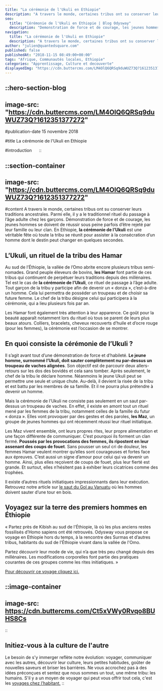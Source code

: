 ```yaml
---
title: "La cérémonie de l'Ukuli en Ethiopie"
description: "A travers le monde, certaines tribus ont su conserver leurs traditions ancestrales. Parmi elle, il y a le traditionnel rituel du passage à l'âge adulte chez les garçons. Démonstration de force et de courage, les jeunes hommes se doivent de réussir sous peine parfois d'être rejeté par leur famille ou ..."
seo:
  title: "Cérémonie de l'Ukuli en Ethiopie | Blog Odysway"
  description: "Demonstration de force et de courage, les jeunes hommes se doivent de reussir sous peine parfois d'etre rejete par leur famille ou leur clan."
navigation:
  title: "La cérémonie de l'Ukuli en Ethiopie"
  description: "A travers le monde, certaines tribus ont su conserver leurs traditions ancestrales. Parmi elle, il y a le traditionnel rituel du passage à l'âge adulte chez les garçons. Démonstration de force et de courage, les jeunes hommes se doivent de réussir sous peine parfois d'être rejeté par leur famille ou ..."
author: "julien@quantedsquare.com"
published: false
publishedAt: "2018-11-15 08:49:00+00:00"
tags: "Afrique, Communautés locales, Ethiopie"
categories: "Apprentissage, Culture et decouverte"
displayedImg: "https://cdn.buttercms.com/LM4OlQ6QRSq9duWUZ73Q?1612351377272"
---
```


::hero-section-blog
---
image-src: "https://cdn.buttercms.com/LM4OlQ6QRSq9duWUZ73Q?1612351377272"
---
#publication-date
15 novembre 2018

#title
La cérémonie de l'Ukuli en Ethiopie

#introduction
    
::

::section-container
---
image-src: "https://cdn.buttercms.com/LM4OlQ6QRSq9duWUZ73Q?1612351377272"
---
#content
A travers le monde, certaines tribus ont su conserver leurs traditions ancestrales. Parmi elle, il y a le traditionnel rituel du passage à l’âge adulte chez les garçons. Démonstration de force et de courage, les jeunes hommes se doivent de réussir sous peine parfois d’être rejeté par leur famille ou leur clan. En Ethiopie, **la cérémonie de l’Ukuli** est une véritable fête où toute la tribu se réunit pour assister à la consécration d’un homme dont le destin peut changer en quelques secondes.

## L’Ukuli, un rituel de la tribu des Hamar

Au sud de l’Éthiopie, la vallée de l’Omo abrite encore plusieurs tribus semi-nomades. Grand peuple éleveurs de bovins, **les Hamar** font partie de ces tribus qui continuent de perpétuer leurs traditions depuis des millénaires. Tel est le cas de **la cérémonie de l’Ukuli**, ce rituel de passage à l’âge adulte. Tout garçon de la tribu y participe afin de devenir un « donza », c’est-à-dire un homme. Cela lui permettra de posséder un troupeau et de choisir sa future femme. Le chef de la tribu désigne celui qui participera à la cérémonie, qui a lieu plusieurs fois par an.

Les Hamar font également très attention à leur apparence. Ce goût pour la beauté apparaît notamment lors du rituel où tous se parent de leurs plus beaux atours. Colliers, bracelets, cheveux recouverts d’huile et d’ocre rouge (pour les femmes), la cérémonie est l’occasion de se montrer.

## En quoi consiste la cérémonie de l’Ukuli ?

Il s’agit avant tout d’une démonstration de force et d’habileté. **Le jeune homme, surnommé l’Ukuli, doit sauter complètement nu par-dessus un troupeau de vaches alignées**. Son objectif est de parcourir deux allers-retours sur les dos des bovidés et cela sans tomber. Après seulement, le chef de la tribu le déclare homme. Néanmoins le jeune Ukuli peut se permettre une seule et unique chute. Au-delà, il devient la risée de la tribu et est battu par les membres de sa famille. Et il ne pourra plus prétendre à devenir un homme.

Mais la cérémonie de l’Ukuli ne consiste pas seulement en un saut par-dessus un troupeau de vaches. En effet, il existe en amont tout un rituel mené par les femmes de la tribu, notamment celles de la famille du futur « donza ». Elles vont provoquer par des gestes et des paroles, **les Maz**, un groupe de jeunes hommes qui ont récemment réussi leur rituel initiatique.

Les Maz vivent ensemble, ont leurs propres rites, leur propre alimentation et une façon différente de communiquer. C’est pourquoi ils forment un clan fermé. **Poussés par les provocations des femmes, ils ripostent en leur assenant des coups de fouet**. Sans pousser un seul cri de douleur, les femmes Hamar veulent montrer qu’elles sont courageuses et fortes face aux épreuves. C’est aussi un signe d’amour pour celui qui va devenir un homme. Ainsi, plus elles reçoivent de coups de fouet, plus leur fierté est grande. Et surtout, elles n’hésitent pas à exhiber leurs cicatrices comme des trophées.

Il existe d’autres rituels initiatiques impressionnants dans leur exécution. Retrouvez notre article sur [le saut du Gol au Vanuatu](https://odysway.com/le-saut-du-gol-un-rituel-ancestral-du-vanuatu/) où les hommes doivent sauter d’une tour en bois.

## Voyagez sur la terre des premiers hommes en Éthiopie

« Partez près de Kibish au sud de l'Éthiopie, là où les plus anciens restes fossilisés d’Homo sapiens ont été retrouvés. Odysway vous propose ce voyage en Ethiopie hors du temps, à la rencontre des Surmas et d’autres tribus, habitants du sud de l'Éthiopie vivant dans la vallée de l'Omo. 

Partez découvrir leur mode de vie, qui n’a que très peu changé depuis des millénaires. Les modifications corporelles font partie des pratiques courantes de ces groupes comme les rites initiatiques. »

[Pour découvrir ce voyage cliquez ici.](https://odysway.com/voyages/voyage-ethiopie-vallee-omo-surma?utm_source=article&utm_medium=blog&utm_campaign=c%C3%A9r%C3%A9monie+de+l%27ukuli)

::image-container
---
image-src: https://cdn.buttercms.com/Ct5xVWy0Rvqo8BUHS8Cs
---
::

## Initiez-vous à la culture de l'autre

Le besoin de s'y immerger reflète notre évolution: voyager, communiquer avec les autres, découvrir leur culture, leurs petites habitudes, goûter de nouvelles saveurs et briser les barrières. Ne vous accrochez pas à des idées préconçues et sentez que nous sommes un tout, une même tribu: les humains. S'il y a un moyen de voyager qui peut vous offrir tout cela, c'est les [voyages chez l’habitant.](https://odysway.com/thematiques/sejours-chez-l-habitant)
::
